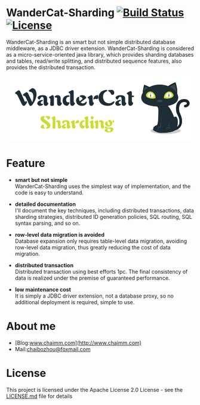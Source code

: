# WanderCat-Sharding [![Build Status](https://api.travis-ci.org/bz51/wandercat-sharding.svg?branch=master)](https://travis-ci.org/bz51/wandercat-sharding) [![License](https://img.shields.io/badge/license-Apache%202-4EB1BA.svg)](https://www.apache.org/licenses/LICENSE-2.0.html)
WanderCat-Sharding is an smart but not simple distributed database middleware, as a JDBC driver extension. WanderCat-Sharding is considered as a micro-service-oriented java library, which provides sharding databases and tables, read/write splitting, and distributed sequence features, also provides the distributed transaction.

<p align="center">
    <img src="wandercat-logo.jpg" />
</p>


# Feature
- **smart but not simple**<br/>
WanderCat-Sharding uses the simplest way of implementation, and the code is easy to understand.

- **detailed documentation**<br/>
I'll document the key techniques, including distributed transactions, data sharding strategies, distributed ID generation policies, SQL routing, SQL syntax parsing, and so on.


- **row-level data migration is avoided**<br/>
Database expansion only requires table-level data migration, avoiding row-level data migration, thus greatly reducing the cost of data migration.

- **distributed transaction**<br/>
Distributed transaction using best efforts 1pc. The final consistency of data is realized under the premise of guaranteed performance.

- **low maintenance cost**<br/>
It is simply a JDBC driver extension, not a database proxy, so no additional deployment is required, simple to use.

# About me
- [Blog:www.chaimm.com](http://www.chaimm.com)
- Mail:chaibozhou@foxmail.com

# License
This project is licensed under the Apache License 2.0 License - see the [LICENSE.md](https://github.com/bz51/wandercat-sharding/blob/master/LICENSE) file for details

